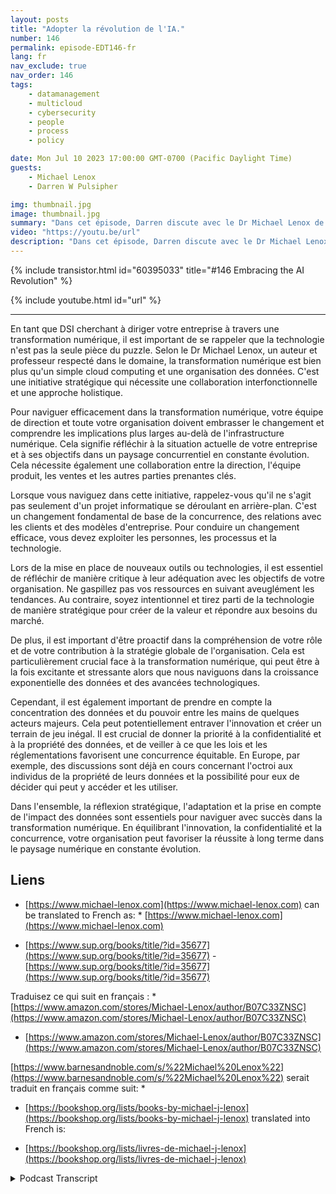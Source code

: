 ```yaml
---
layout: posts
title: "Adopter la révolution de l'IA."
number: 146
permalink: episode-EDT146-fr
lang: fr
nav_exclude: true
nav_order: 146
tags:
    - datamanagement
    - multicloud
    - cybersecurity
    - people
    - process
    - policy

date: Mon Jul 10 2023 17:00:00 GMT-0700 (Pacific Daylight Time)
guests:
    - Michael Lenox
    - Darren W Pulsipher

img: thumbnail.jpg
image: thumbnail.jpg
summary: "Dans cet épisode, Darren discute avec le Dr Michael Lenox de la révolution émergente de l'IA et de la manière de l'embrasser ou de la détruire. Michael vient de sortir un nouveau livre intitulé Stratégie à l'ère numérique : maîtriser la transformation numérique."
video: "https://youtu.be/url"
description: "Dans cet épisode, Darren discute avec le Dr Michael Lenox de la révolution émergente de l'IA et de la manière de l'embrasser ou de la détruire. Michael vient de sortir un nouveau livre intitulé Stratégie à l'ère numérique : maîtriser la transformation numérique."
---
```


<div>
{% include transistor.html id="60395033" title="#146 Embracing the AI Revolution" %}

{% include youtube.html id="url" %}
</div>

---

En tant que DSI cherchant à diriger votre entreprise à travers une transformation numérique, il est important de se rappeler que la technologie n'est pas la seule pièce du puzzle. Selon le Dr Michael Lenox, un auteur et professeur respecté dans le domaine, la transformation numérique est bien plus qu'un simple cloud computing et une organisation des données. C'est une initiative stratégique qui nécessite une collaboration interfonctionnelle et une approche holistique.

Pour naviguer efficacement dans la transformation numérique, votre équipe de direction et toute votre organisation doivent embrasser le changement et comprendre les implications plus larges au-delà de l'infrastructure numérique. Cela signifie réfléchir à la situation actuelle de votre entreprise et à ses objectifs dans un paysage concurrentiel en constante évolution. Cela nécessite également une collaboration entre la direction, l'équipe produit, les ventes et les autres parties prenantes clés.

Lorsque vous naviguez dans cette initiative, rappelez-vous qu'il ne s'agit pas seulement d'un projet informatique se déroulant en arrière-plan. C'est un changement fondamental de base de la concurrence, des relations avec les clients et des modèles d'entreprise. Pour conduire un changement efficace, vous devez exploiter les personnes, les processus et la technologie.

Lors de la mise en place de nouveaux outils ou technologies, il est essentiel de réfléchir de manière critique à leur adéquation avec les objectifs de votre organisation. Ne gaspillez pas vos ressources en suivant aveuglément les tendances. Au contraire, soyez intentionnel et tirez parti de la technologie de manière stratégique pour créer de la valeur et répondre aux besoins du marché.

De plus, il est important d'être proactif dans la compréhension de votre rôle et de votre contribution à la stratégie globale de l'organisation. Cela est particulièrement crucial face à la transformation numérique, qui peut être à la fois excitante et stressante alors que nous naviguons dans la croissance exponentielle des données et des avancées technologiques.

Cependant, il est également important de prendre en compte la concentration des données et du pouvoir entre les mains de quelques acteurs majeurs. Cela peut potentiellement entraver l'innovation et créer un terrain de jeu inégal. Il est crucial de donner la priorité à la confidentialité et à la propriété des données, et de veiller à ce que les lois et les réglementations favorisent une concurrence équitable. En Europe, par exemple, des discussions sont déjà en cours concernant l'octroi aux individus de la propriété de leurs données et la possibilité pour eux de décider qui peut y accéder et les utiliser.

Dans l'ensemble, la réflexion stratégique, l'adaptation et la prise en compte de l'impact des données sont essentiels pour naviguer avec succès dans la transformation numérique. En équilibrant l'innovation, la confidentialité et la concurrence, votre organisation peut favoriser la réussite à long terme dans le paysage numérique en constante évolution.

## Liens

* [https://www.michael-lenox.com](https://www.michael-lenox.com) can be translated to French as: * [https://www.michael-lenox.com](https://www.michael-lenox.com)

* [https://www.sup.org/books/title/?id=35677](https://www.sup.org/books/title/?id=35677) - [https://www.sup.org/books/title/?id=35677](https://www.sup.org/books/title/?id=35677)

Traduisez ce qui suit en français : * [https://www.amazon.com/stores/Michael-Lenox/author/B07C33ZNSC](https://www.amazon.com/stores/Michael-Lenox/author/B07C33ZNSC)

* [https://www.amazon.com/stores/Michael-Lenox/author/B07C33ZNSC](https://www.amazon.com/stores/Michael-Lenox/author/B07C33ZNSC)

[https://www.barnesandnoble.com/s/%22Michael%20Lenox%22](https://www.barnesandnoble.com/s/%22Michael%20Lenox%22) serait traduit en français comme suit: *

* [https://bookshop.org/lists/books-by-michael-j-lenox](https://bookshop.org/lists/books-by-michael-j-lenox) translated into French is:

* [https://bookshop.org/lists/livres-de-michael-j-lenox](https://bookshop.org/lists/livres-de-michael-j-lenox)



<details>
<summary> Podcast Transcript </summary>

<p></p>

</details>
